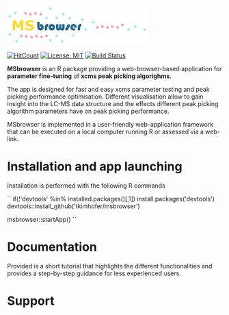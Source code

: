 ![](www/MSbrowser_logo_tricolour_alpha.png)

[![HitCount](http://hits.dwyl.io/tkimhofer/msbrowser.svg)](http://hits.dwyl.io/tkimhofer/msbrowser)
[![License: MIT](https://img.shields.io/badge/License-MIT-yellow.svg)](https://opensource.org/licenses/MIT)
[![Build Status](https://travis-ci.org/rstudio/rmarkdown.svg?branch=master)](https://travis-ci.org/rstudio/rmarkdown)

**MSbrowser** is an R package providing a web-browser-based application for **parameter fine-tuning** of **xcms peak picking algorighms**. 

The app is designed for fast and easy xcms parameter testing and peak picking performance optimisation. Different visualisation allow to gain insight into the LC-MS data structure and the effects different peak picking algorithm parameters have on peak picking performance. 

MSbrowser is implemented in a user-friendly web-application framework that can be executed on a local computer running R or assessed via a web-link.

# Installation and app launching
Installation is performed with the following R commands

``
if(!'devtools' %in% installed.packages()[,1]) install.packages('devtools')
devtools::install_github('tkimhofer/msbrowser')

msbrowser::startApp()
``


# Documentation
Provided is a short tutorial that highlights the different functionalities and provides a step-by-step guidance for less experienced users.


# Support
